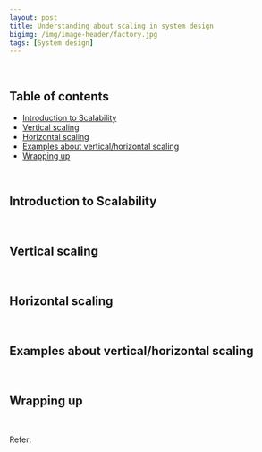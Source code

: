 ```yaml
---
layout: post
title: Understanding about scaling in system design
bigimg: /img/image-header/factory.jpg
tags: [System design]
---
```




<br>

## Table of contents
- [Introduction to Scalability](#introduction-to-scalability)
- [Vertical scaling](#vertical-scaling)
- [Horizontal scaling](#horizontal-scaling)
- [Examples about vertical/horizontal scaling](#examples-about-vertical/horizontal-scaling)
- [Wrapping up](#wrapping-up)


<br>

## Introduction to Scalability





<br>

## Vertical scaling





<br>

## Horizontal scaling





<br>

## Examples about vertical/horizontal scaling




<br>

## Wrapping up




<br>

Refer:

[]()